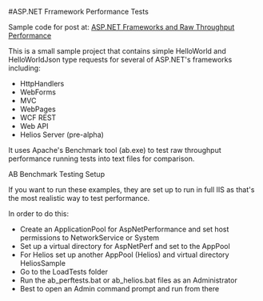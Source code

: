 #ASP.NET Frramework Performance Tests

Sample code for post at:
[ASP.NET Frameworks and Raw Throughput Performance](http://www.west-wind.com/weblog/)


This is a small sample project that contains simple HelloWorld and HelloWorldJson 
type requests for several of ASP.NET's frameworks including:

* HttpHandlers
* WebForms
* MVC
* WebPages
* WCF REST
* Web API
* Helios Server (pre-alpha)

It uses Apache's Benchmark tool (ab.exe) to test raw throughput performance
running tests into text files for comparison.

AB Benchmark Testing Setup

If you want to run these examples, they are set up to run in full IIS as that's
the most realistic way to test performance. 

In order to do this:

* Create an ApplicationPool for AspNetPerformance and set host permissions to NetworkService or System
* Set up a virtual directory for AspNetPerf and set to the AppPool
* For Helios set up another AppPool (Helios) and virtual directory HeliosSample
* Go to the LoadTests folder
* Run the ab_perftests.bat or ab_helios.bat files as an Administrator
* Best to open an Admin command prompt and run from there